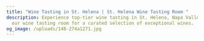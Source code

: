 ```yaml
---
title: "Wine Tasting in St. Helena | St. Helena Wine Tasting Room "
description: Experience top-tier wine tasting in St. Helena, Napa Valley. Visit
  our wine tasting room for a curated selection of exceptional wines.
og_image: /uploads/148-274a1271.jpg
---
```

